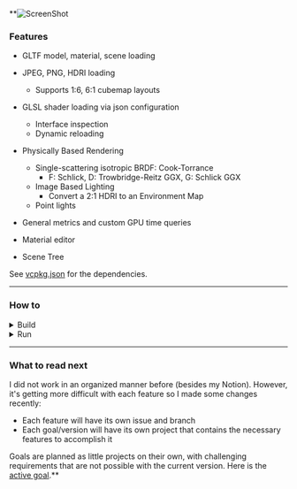 **![ScreenShot](https://drive.google.com/uc?export=view&id=1P4RQFhDjnaFaes-Lgcotvu9DJII12MQI)

### Features

- GLTF model, material, scene loading
- JPEG, PNG, HDRI loading
  - Supports 1:6, 6:1 cubemap layouts
- GLSL shader loading via json configuration
  - Interface inspection
  - Dynamic reloading

- Physically Based Rendering
  - Single-scattering isotropic BRDF: Cook-Torrance
    - F: Schlick, D: Trowbridge-Reitz GGX, G: Schlick GGX
  - Image Based Lighting
    - Convert a 2:1 HDRI to an Environment Map
  - Point lights

- General metrics and custom GPU time queries
- Material editor
- Scene Tree


See [vcpkg.json](./vcpkg.json) for the dependencies.

----


### How to

<details><summary>Build</summary>

Prefer cloning the repository with `--single-branch` to reduce size (some branches have assets).

Setup vcpkg inside the build folder
```
cd path/to/clone
mkdir build
cd build
git clone --single-branch https://github.com/Microsoft/vcpkg.git
```

Now you can open the project with CLion and everything should be fine.
**Or**, you can generate the project with cmake presets `Debug` or `RelWithDebInfo` (_both require Ninja_)
```
cd path/to/clone
cmake --preset=Debug
```
> **Note**
I only use the Debug profile and run with the debugger because I disabled many features so that it is _almost_ the same performance.
Main advantages of Debug profile are: code is not optimized away (line by line debugging), asserts are caught by the debugger (easily investigable).

> **Warning**
Currently only x64 architecture is supported (because its the only one I have access to).
To build with MSVC, run the commands in a `x64 Native Tools Command Prompt`.

And build with
```
cd path/to/clone
cmake --build --preset=Debug
```

</details>


<details><summary>Run</summary>

Provide paths to the `projects/editor` and `projects/development` folders as the command line arguments.
(I prefer absolute paths to prevent any _current working directory_ differences between compilers).

GLTF assets are excluded from git because of their size (except `projects/editor/models`). To load your own, edit the `projects/development/assets.json`.
HDRIs and Envmaps are also excluded for the same reason. You can load an HDRI and use the Envmap Baker in the editor.

</details>

----


### What to read next

I did not work in an organized manner before (besides my Notion).
However, it's getting more difficult with each feature so I made some changes recently:
- Each feature will have its own issue and branch
- Each goal/version will have its own project that contains the necessary features to accomplish it

Goals are planned as little projects on their own, with challenging requirements that are not possible with the current version.
Here is the [active goal](https://github.com/bekorn/GoodEnoughRenderer/issues/2).**
